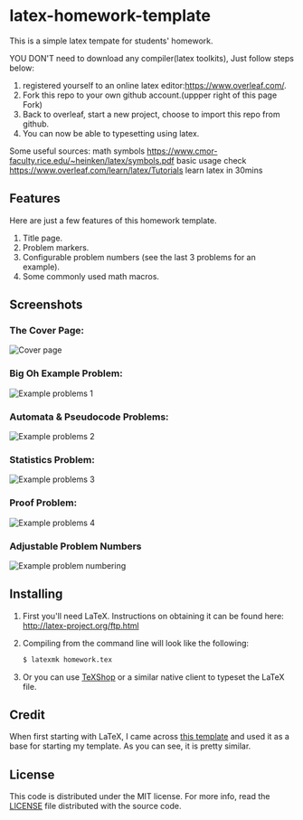 latex-homework-template
=======================

This is a simple latex tempate for students' homework.


YOU DON'T need to download any compiler(latex toolkits), Just follow steps below:

1. registered yourself to an online latex editor:https://www.overleaf.com/.
2. Fork this repo to your own github account.(uppper right of this page Fork)
3. Back to overleaf, start a new project, choose to import this repo from github.
4. You can now be able to typesetting using latex.

Some useful sources:
math symbols https://www.cmor-faculty.rice.edu/~heinken/latex/symbols.pdf
basic usage check https://www.overleaf.com/learn/latex/Tutorials learn latex in 30mins

## Features

Here are just a few features of this homework template.

1. Title page.
2. Problem markers.
3. Configurable problem numbers (see the last 3 problems for an example).
4. Some commonly used math macros.

## Screenshots

### The Cover Page:

![Cover page](/images/latex1.png)

### Big Oh Example Problem:
![Example problems 1](/images/latex2.png)

### Automata & Pseudocode Problems:
![Example problems 2](/images/latex3.png)

### Statistics Problem:
![Example problems 3](/images/latex4.png)

### Proof Problem:
![Example problems 4](/images/latex5.png)

### Adjustable Problem Numbers
![Example problem numbering](/images/latex6.png)

## Installing

1. First you'll need LaTeX. Instructions on obtaining it can be found here:
   http://latex-project.org/ftp.html
2. Compiling from the command line will look like the following:

   ```bash
   $ latexmk homework.tex
   ```
3. Or you can use [TeXShop][texshop] or a similar native client to typeset the
   LaTeX file.

## Credit

When first starting with LaTeX, I came across [this template][credit] and used
it as a base for starting my template. As you can see, it is pretty similar.

## License

This code is distributed under the MIT license. For more info, read the
[LICENSE](/LICENSE) file distributed with the source code.

[texshop]: http://pages.uoregon.edu/koch/texshop/
[credit]: http://www.latextemplates.com/template/programming-coding-assignment
[twitter]: https://twitter.com/jldavis
